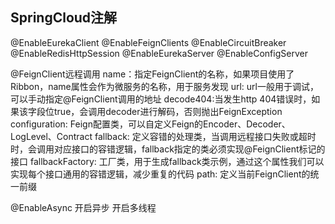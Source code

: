 ## SpringCloud注解
@EnableEurekaClient
@EnableFeignClients
@EnableCircuitBreaker
@EnableRedisHttpSession
@EnableEurekaServer
@EnableConfigServer

@FeignClient远程调用
name：指定FeignClient的名称，如果项目使用了Ribbon，name属性会作为微服务的名称，用于服务发现
url: url一般用于调试，可以手动指定@FeignClient调用的地址
decode404:当发生http 404错误时，如果该字段位true，会调用decoder进行解码，否则抛出FeignException
configuration: Feign配置类，可以自定义Feign的Encoder、Decoder、LogLevel、Contract
fallback: 定义容错的处理类，当调用远程接口失败或超时时，会调用对应接口的容错逻辑，fallback指定的类必须实现@FeignClient标记的接口
fallbackFactory: 工厂类，用于生成fallback类示例，通过这个属性我们可以实现每个接口通用的容错逻辑，减少重复的代码
path: 定义当前FeignClient的统一前缀

@EnableAsync 开启异步  开启多线程

